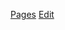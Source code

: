 [Pages](https://programmeruser2.github.io/wiki/pages)
[Edit](https://programmeruser2.github.io/wiki/edit)
